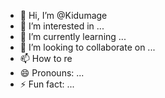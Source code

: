 - 👋 Hi, I’m @Kidumage
- 👀 I’m interested in ...
- 🌱 I’m currently learning ...
- 💞️ I’m looking to collaborate on ...
- 📫 How to re
- 😄 Pronouns: ...
- ⚡ Fun fact: ...

<!---
Kidumage/Kidumage is a ✨ special ✨ repository because its `README.md` (this file) appears on your GitHub profile.
You can click the Preview link to take a look at your changes.
--->
